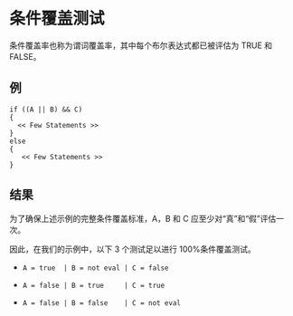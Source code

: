 # 条件覆盖测试

条件覆盖率也称为谓词覆盖率，其中每个布尔表达式都已被评估为 TRUE 和 FALSE。

## 例

```
if ((A || B) && C)
{
  << Few Statements >>
}
else
{
   << Few Statements >>
}
```

## 结果

为了确保上述示例的完整条件覆盖标准，A，B 和 C 应至少对“真”和“假”评估一次。

因此，在我们的示例中，以下 3 个测试足以进行 100%条件覆盖测试。

* `A = true  | B = not eval | C = false`

* `A = false | B = true     | C = true`

* `A = false | B = false    | C = not eval`
